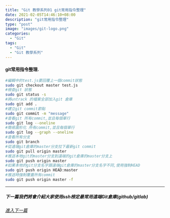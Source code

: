 ```yaml
---
title: "Git 教學系列01 git常用指令整理"
date: 2021-02-05T14:46:10+08:00
description: "git常用指令整理"
type: "post"
image: "images/git-logo.png"
categories: 
  - "Git"
tags:
  - "Git"
  - "Git 教學系列"
---
```

#### git常用指令整理. 
```bash
#編輯中的test.js要回覆上一個commit狀態
sudo git checkout master test.js
#檢查git 狀態
sudo git status -s
#將untrack 的檔案全部加入git 倉庫
sudo git add .
#建立git commit節點
sudo git commit -m "message"
#查看git 所有commit,並且每個單行
sudo git log --oneline
#簡易圖形化 所有commit,並且每個單行
sudo git log --graph --oneline
#查看所有分支
sudo git branch
#從遠端git倉庫的master分支拉下最新git commit
sudo git pull origin master
#推送本地git的master分支到遠端的git倉庫的master分支上
sudo git push origin master
#如果本地的git分支名字跟遠端git倉庫的master分支名字不同,使用強制HEAD
sudo git push origin HEAD:master
#推送時強制覆蓋所有commit
sudo git push origin master -f
```

----------------------------------
##### 下一篇我們將會介紹大家使用ssh榜定最常用遠端Git倉庫(github/gitlab)
###### [進入下一篇](/git-02)